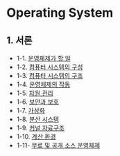# Operating System

## 1. 서론

- 1-1. [운영체제가 할 일](https://github.com/gimhanul/TIL/blob/main/OperatingSystem/%EC%84%9C%EB%A1%A0/%ED%95%A0%EC%9D%BC.md)
- 1-2. [컴퓨터 시스템의 구성](https://github.com/gimhanul/TIL/blob/main/OperatingSystem/%EC%84%9C%EB%A1%A0/%EC%BB%B4%ED%93%A8%ED%84%B0%EC%8B%9C%EC%8A%A4%ED%85%9C%EC%9D%98%EA%B5%AC%EC%84%B1.md)
- 1-3. [컴퓨터 시스템의 구조](https://github.com/gimhanul/TIL/blob/main/OperatingSystem/서론/컴퓨터시스템구조.md)
- 1-4. [운영체제의 작동](https://github.com/gimhanul/TIL/blob/main/OperatingSystem/서론/운영체제의작동.md)
- 1-5. [자원 관리](https://github.com/gimhanul/TIL/blob/main/OperatingSystem/서론/자원관리.md)
- 1-6. [보안과 보호]()
- 1-7. [가상화]()
- 1-8. [분산 시스템]()
- 1-9. [커널 자료구조]()
- 1-10. [계산 환경]()
- 1-11- [무료 및 공개 소스 운영체제]()
